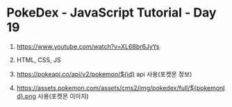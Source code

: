 # PokeDex - JavaScript Tutorial - Day 19

1. <https://www.youtube.com/watch?v=XL68br6JyYs>

2. HTML, CSS, JS

3. <https://pokeapi.co/api/v2/pokemon/${id}> api 사용(포켓몬 정보)

4. <https://assets.pokemon.com/assets/cms2/img/pokedex/full/${pokemonId}.png> 사용(포켓몬 이미지)
